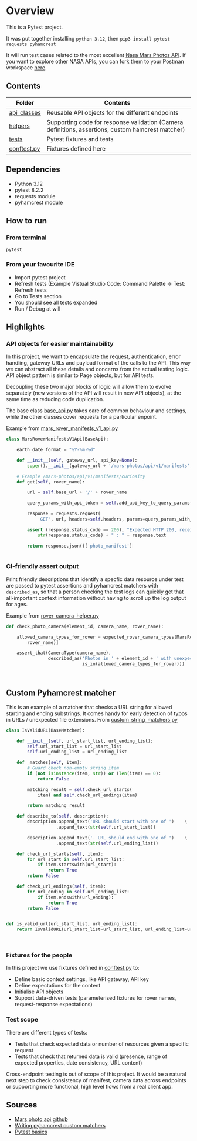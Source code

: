 # Overview

This is a Pytest project.

It was put together installing `python 3.12`, then `pip3 install pytest requests pyhamcrest`

It will run test cases related to the most excellent [Nasa Mars Photos API](https://api.nasa.gov/?ref=public_apis). If you want to explore other NASA APIs, you can fork them to your Postman workspace [here](https://www.postman.com/miguelolave/workspace/nasa-open-apis/overview).


## Contents


| **Folder** | **Contents** |
| ---        | ---          |
|   [api_classes](api_classes) |    Reusable API objects for the different endpoints      |
|   [helpers](helpers) |     Supporting code for response validation (Camera definitions, assertions, custom hamcrest matcher)       |
|   [tests](tests) |    Pytest fixtures and tests      |
|  [conftest.py](tests/conftest.py) |   Fixtures defined here        |

## Dependencies

- Python 3.12
- pytest 8.2.2
- requests module
- pyhamcrest module

## How to run
### From terminal
`pytest`
### From your favourite IDE
- Import pytest project
- Refresh tests (Example Vistual Studio Code: Command Palette -> Test: Refresh tests
- Go to Tests section
- You should see all tests expanded
- Run / Debug at will

## Highlights

### API objects for easier maintainability
In this project, we want to encapsulate the request, authentication, error handling, gateway URLs and payload format of the calls to the API. This way we can abstract all these details and concerns from the actual testing logic. API object pattern is similar to Page objects, but for API tests. 

Decoupling these two major blocks of logic will allow them to evolve separately (new versions of the API will result in new API objects), at the same time as reducing code duplication.

The base class [base_api.py](api_classes/base_api.py) takes care of common behaviour and settings, while the other classes cover requests for a particular enpoint.

Example from [mars_rover_manifests_v1_api.py](api_classes/mars_rover_manifests_v1_api.py)

```python
class MarsRoverManifestsV1Api(BaseApi):

    earth_date_format = "%Y-%m-%d"

    def __init__(self, gateway_url, api_key=None):
        super().__init__(gateway_url + '/mars-photos/api/v1/manifests', api_key)

    # Example /mars-photos/api/v1/manifests/curiosity
    def get(self, rover_name):

        url = self.base_url + '/' + rover_name

        query_params_with_api_token = self.add_api_key_to_query_params()

        response = requests.request(
            'GET', url, headers=self.headers, params=query_params_with_api_token)

        assert (response.status_code == 200), "Expected HTTP 200, received HTTP " + \
            str(response.status_code) + " : " + response.text

        return response.json()['photo_manifest']
    
```

### CI-friendly assert output
Print friendly descriptions that identify a specfic data resource under test are passed to pytest assertions and pyhamcrest matchers with `described_as`, so that a person checking the test logs can quickly get that all-important context information without having to scroll up the log output for ages.

Example from [rover_camera_helper.py](helpers/rover_camera_helper.py)

```python
def check_photo_camera(element_id, camera_name, rover_name):

    allowed_camera_types_for_rover = expected_rover_camera_types[MarsRover(
        rover_name)]

    assert_that(CameraType(camera_name),
                described_as('Photos in ' + element_id + ' with unexpected camera. Allowed cameras for rover ' + rover_name + ' are: ' + str(allowed_camera_types_for_rover),
                             is_in(allowed_camera_types_for_rover)))

    
```

## Custom Pyhamcrest matcher
This is an example of a matcher that checks a URL string for allowed starting and ending substrings. It comes handy for early detection of typos in URLs / unexpected file extensions. From [custom_string_matchers.py](helpers/custom_string_matchers.py)

```python
class IsValidURL(BaseMatcher):

    def __init__(self, url_start_list, url_ending_list):
        self.url_start_list = url_start_list
        self.url_ending_list = url_ending_list

    def _matches(self, item):
        # Guard check non-empty string item
        if (not isinstance(item, str)) or (len(item) == 0):
            return False

        matching_result = self.check_url_starts(
            item) and self.check_url_endings(item)

        return matching_result

    def describe_to(self, description):
        description.append_text('URL should start with one of ')    \
                   .append_text(str(self.url_start_list))

        description.append_text('. URL should end with one of ')    \
                   .append_text(str(self.url_ending_list))

    def check_url_starts(self, item):
        for url_start in self.url_start_list:
            if item.startswith(url_start):
                return True
        return False

    def check_url_endings(self, item):
        for url_ending in self.url_ending_list:
            if item.endswith(url_ending):
                return True
        return False


def is_valid_url(url_start_list, url_ending_list):
    return IsValidURL(url_start_list=url_start_list, url_ending_list=url_ending_list)

    
```

### Fixtures for the people
In this project we use fixtures defined in [conftest.py](tests/conftest.py) to:
* Define basic context settings, like API gateway, API key
* Define expectations for the content
* Initialise API objects
* Support data-driven tests (parameterised fixtures for rover names, request-response expectations)


### Test scope
There are different types of tests:
* Tests that check expected data or number of resources given a specific request
* Tests that check that returned data is valid (presence, range of expected properties, date consistency, URL content)

Cross-endpoint testing is out of scope of this project. It would be a natural next step to check consistency of manifest, camera data across endpoints or supporting more functional, high level flows from a real client app.

 

## Sources
* [Mars photo api github](https://github.com/corincerami/mars-photo-api?tab=readme-ov-file)
* [Writing pyhamcrest custom matchers](https://pyhamcrest.readthedocs.io/en/release-1.8/custom_matchers/)
* [Pytest basics](https://docs.pytest.org/en/8.2.x/)








